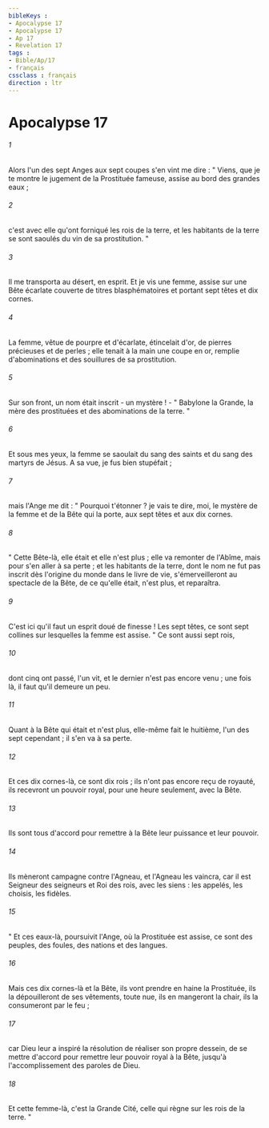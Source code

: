 ```yaml
---
bibleKeys : 
- Apocalypse 17
- Apocalypse 17
- Ap 17
- Revelation 17
tags : 
- Bible/Ap/17
- français
cssclass : français
direction : ltr
---
```


# Apocalypse 17

###### 1
Alors l'un des sept Anges aux sept coupes s'en vint me dire : " Viens, que je te montre le jugement de la Prostituée fameuse, assise au bord des grandes eaux ; 
###### 2
c'est avec elle qu'ont forniqué les rois de la terre, et les habitants de la terre se sont saoulés du vin de sa prostitution. " 
###### 3
Il me transporta au désert, en esprit. Et je vis une femme, assise sur une Bête écarlate couverte de titres blasphématoires et portant sept têtes et dix cornes. 
###### 4
La femme, vêtue de pourpre et d'écarlate, étincelait d'or, de pierres précieuses et de perles ; elle tenait à la main une coupe en or, remplie d'abominations et des souillures de sa prostitution. 
###### 5
Sur son front, un nom était inscrit - un mystère ! - " Babylone la Grande, la mère des prostituées et des abominations de la terre. " 
###### 6
Et sous mes yeux, la femme se saoulait du sang des saints et du sang des martyrs de Jésus. A sa vue, je fus bien stupéfait ; 
###### 7
mais l'Ange me dit : " Pourquoi t'étonner ? je vais te dire, moi, le mystère de la femme et de la Bête qui la porte, aux sept têtes et aux dix cornes. 
###### 8
" Cette Bête-là, elle était et elle n'est plus ; elle va remonter de l'Abîme, mais pour s'en aller à sa perte ; et les habitants de la terre, dont le nom ne fut pas inscrit dès l'origine du monde dans le livre de vie, s'émerveilleront au spectacle de la Bête, de ce qu'elle était, n'est plus, et reparaîtra. 
###### 9
C'est ici qu'il faut un esprit doué de finesse ! Les sept têtes, ce sont sept collines sur lesquelles la femme est assise. " Ce sont aussi sept rois, 
###### 10
dont cinq ont passé, l'un vit, et le dernier n'est pas encore venu ; une fois là, il faut qu'il demeure un peu. 
###### 11
Quant à la Bête qui était et n'est plus, elle-même fait le huitième, l'un des sept cependant ; il s'en va à sa perte. 
###### 12
Et ces dix cornes-là, ce sont dix rois ; ils n'ont pas encore reçu de royauté, ils recevront un pouvoir royal, pour une heure seulement, avec la Bête. 
###### 13
Ils sont tous d'accord pour remettre à la Bête leur puissance et leur pouvoir. 
###### 14
Ils mèneront campagne contre l'Agneau, et l'Agneau les vaincra, car il est Seigneur des seigneurs et Roi des rois, avec les siens : les appelés, les choisis, les fidèles. 
###### 15
" Et ces eaux-là, poursuivit l'Ange, où la Prostituée est assise, ce sont des peuples, des foules, des nations et des langues. 
###### 16
Mais ces dix cornes-là et la Bête, ils vont prendre en haine la Prostituée, ils la dépouilleront de ses vêtements, toute nue, ils en mangeront la chair, ils la consumeront par le feu ; 
###### 17
car Dieu leur a inspiré la résolution de réaliser son propre dessein, de se mettre d'accord pour remettre leur pouvoir royal à la Bête, jusqu'à l'accomplissement des paroles de Dieu. 
###### 18
Et cette femme-là, c'est la Grande Cité, celle qui règne sur les rois de la terre. " 
